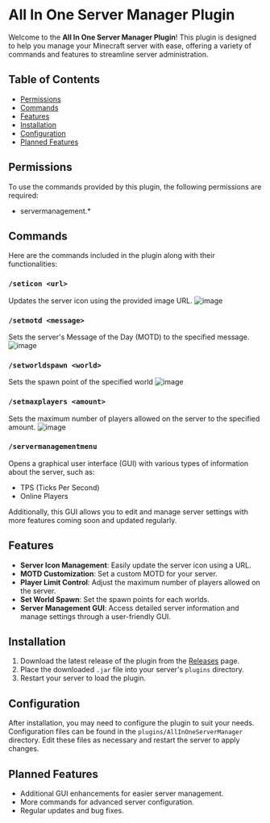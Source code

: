 # All In One Server Manager Plugin

Welcome to the **All In One Server Manager Plugin**! This plugin is designed to help you manage your Minecraft server with ease, offering a variety of commands and features to streamline server administration.

## Table of Contents

- [Permissions](#permissions)
- [Commands](#commands)
- [Features](#features)
- [Installation](#installation)
- [Configuration](#configuration)
- [Planned Features](#planned-features)


## Permissions

To use the commands provided by this plugin, the following permissions are required:
- servermanagement.*



## Commands

Here are the commands included in the plugin along with their functionalities:

### `/seticon <url>`
Updates the server icon using the provided image URL.
![image](https://github.com/user-attachments/assets/f4aa7272-2ed8-4aec-b37f-c51fe68a1ddb)


### `/setmotd <message>`
Sets the server's Message of the Day (MOTD) to the specified message.
![image](https://github.com/user-attachments/assets/04cbefe7-93f3-4da7-96e2-7b555b876075)


### `/setworldspawn <world>`
Sets the spawn point of the specified world
![image](https://github.com/user-attachments/assets/e60f6ab5-5bf4-4a0f-b91c-90b9cb947310)


### `/setmaxplayers <amount>`
Sets the maximum number of players allowed on the server to the specified amount.
![image](https://github.com/user-attachments/assets/620aed19-fd18-401e-9ff7-8c72abc0c05b)



### `/servermanagementmenu`
Opens a graphical user interface (GUI) with various types of information about the server, such as:
- TPS (Ticks Per Second)
- Online Players

Additionally, this GUI allows you to edit and manage server settings with more features coming soon and updated regularly.

## Features

- **Server Icon Management**: Easily update the server icon using a URL.
- **MOTD Customization**: Set a custom MOTD for your server.
- **Player Limit Control**: Adjust the maximum number of players allowed on the server.
- **Set World Spawn**: Set the spawn points for each worlds.
- **Server Management GUI**: Access detailed server information and manage settings through a user-friendly GUI.

## Installation

1. Download the latest release of the plugin from the [Releases](https://github.com/yourusername/yourrepository/releases) page.
2. Place the downloaded `.jar` file into your server's `plugins` directory.
3. Restart your server to load the plugin.

## Configuration

After installation, you may need to configure the plugin to suit your needs. Configuration files can be found in the `plugins/AllInOneServerManager` directory. Edit these files as necessary and restart the server to apply changes.

## Planned Features

- Additional GUI enhancements for easier server management.
- More commands for advanced server configuration.
- Regular updates and bug fixes.


